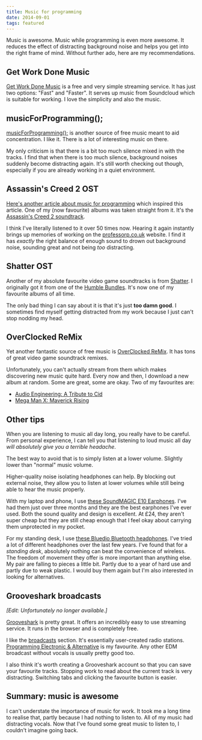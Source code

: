 ```yaml
---
title: Music for programming
date: 2014-09-01
tags: featured
---
```


Music is awesome. Music while programming is even more awesome. It reduces the effect of distracting background noise and helps you get into the right frame of mind. Without further ado, here are my recommendations.


## Get Work Done Music

[Get Work Done Music](http://www.getworkdonemusic.com/) is a free and very simple streaming service. It has just two options: "Fast" and "Faster". It serves up music from Soundcloud which is suitable for working. I love the simplicity and also the music.

## musicForProgramming();

[musicForProgramming();](http://musicforprogramming.net/) is another source of free music meant to aid concentration. I like it. There is a lot of interesting music on there. 

My only criticism is that there is a bit too much silence mixed in with the tracks. I find that when there is too much silence, background noises suddenly become distracting again. It's still worth checking out though, especially if you are already working in a quiet environment. 

## Assassin's Creed 2 OST

[Here's another article about music for programming](http://ryanio.com/2014/music-to-get-work-done/) which inspired this article. One of my (now favourite) albums was taken straight from it. It's the [Assassin's Creed 2 soundtrack](https://www.youtube.com/watch?v=uH1wfrOcvHg). 

I think I've literally listened to it over 50 times now. Hearing it again instantly brings up memories of working on the [professorp.co.uk](http://professorp.co.uk/) website. I find it has *exactly* the right balance of enough sound to drown out background noise, sounding great and not being *too* distracting. 

## Shatter OST

Another of my absolute favourite video game soundtracks is from [Shatter](https://www.youtube.com/watch?v=sxP7VBbhRaw). I originally got it from one of the [Humble Bundles](https://www.humblebundle.com/). It's now one of my favourite albums of all time. 

The only bad thing I can say about it is that it's just **too damn good**. I sometimes find myself getting distracted from my work because I just can't stop nodding my head.

## OverClocked ReMix

Yet another fantastic source of free music is [OverClocked ReMix](http://ocremix.org/). It has tons of great video game soundtrack remixes. 

Unfortunately, you can't actually stream from them which makes discovering new music quite hard. Every now and then, I download a new album at random. Some are great, some are okay. Two of my favourites are:

- [Audio Engineering: A Tribute to Cid](http://ocremix.org/album/54/audio-engineering-a-tribute-to-cid)
- [Mega Man X: Maverick Rising](http://ocremix.org/album/37/mega-man-x-maverick-rising)

## Other tips

When you are listening to music all day long, you really have to be careful. From personal experience, I can tell you that listening to loud music all day *will absolutely give you a terrible headache*. 

The best way to avoid that is to simply listen at a lower volume. Slightly lower than "normal" music volume. 

Higher-quality noise isolating headphones can help. By blocking out external noise, they allow you to listen at lower volumes while still being able to hear the music properly. 

With my laptop and phone, I use [these SoundMAGIC E10 Earphones](http://www.amazon.co.uk/gp/product/B005HP3OB0). I've had them just over three months and they are the best earphones I've ever used. Both the sound quality and design is excellent. At £24, they aren't super cheap but they are still cheap enough that I feel okay about carrying them unprotected in my pocket. 

For my standing desk, I use [these Bluedio Bluetooth headphones](http://www.amazon.co.uk/gp/product/B00ADJG95I). I've tried a lot of different headphones over the last few years. I've found that for a *standing desk*, absolutely nothing can beat the convenience of wireless. The freedom of movement they offer is more important than anything else. My pair are falling to pieces a little bit. Partly due to a year of hard use and partly due to weak plastic. I would buy them again but I'm also interested in looking for alternatives. 

## Grooveshark broadcasts

*[Edit: Unfortunately no longer available.]*

[Grooveshark](http://grooveshark.com/) is pretty great. It offers an incredibly easy to use streaming service. It runs in the browser and is completely free. 

I like the [broadcasts](http://grooveshark.com/#!/broadcasts) section. It's essentially user-created radio stations. [Programming Electronic & Alternative](http://grooveshark.com/#!/writhem/broadcast) is my favourite. Any other EDM broadcast without vocals is usually pretty good too. 

I also think it's worth creating a Grooveshark account so that you can save your favourite tracks. Stopping work to read about the current track is very distracting. Switching tabs and clicking the favourite button is easier.

## Summary: music is awesome

I can't understate the importance of music for work. It took me a long time to realise that, partly because I had nothing to listen to. All of my music had distracting vocals. Now that I've found some great music to listen to, I couldn't imagine going back. 

